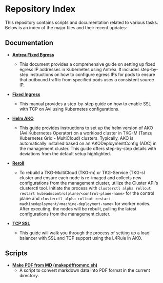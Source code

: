 # Repository Index

This repository contains scripts and documentation related to various tasks. Below is an index of the major files and their recent updates:

## Documentation

- **[Antrea Fixed Egress](antreafixedegress.md)**
  - This document provides a comprehensive guide on setting up fixed egress IP addresses in Kubernetes using Antrea. It includes step-by-step instructions on how to configure egress IPs for pods to ensure that outbound traffic from specified pods uses a consistent source IP.

- **[Fixed Ingress](fixedingress.md)**
  - This manual provides a step-by-step guide on how to enable SSL with TCP on Avi using Kubernetes configurations.

- **[Helm AKO](helm-ako.md)**
  - This guide provides instructions to set up the helm version of AKO (Avi Kubernetes Operator) on a workload cluster in TKG-M (Tanzu Kubernetes Grid - MultiCloud) clusters. Typically, AKO is automatically installed based on an AKODeploymentConfig (ADC) in the management cluster. This guide offers step-by-step details with deviations from the default setup highlighted.

- **[Reroll](reroll.md)**
  - To rebuild a TKG-MultiCloud (TKG-m) or TKG-Service (TKG-s) cluster and ensure each node is re-imaged and collects new configurations from the management cluster, utilize the Cluster API's clusterctl tool. Initiate the process with `clusterctl alpha rollout restart kubeadmcontrolplane/<control-plane-name>` for the control plane and `clusterctl alpha rollout restart machinedeployment/<machine-deployment-name>` for worker nodes. After executing, the nodes will be rebuilt, pulling the latest configurations from the management cluster.

- **[TCP SSL](tcpssl.md)**
  - This guide will walk you through the process of setting up a load balancer with SSL and TCP support using the L4Rule in AKO.

## Scripts

- **[Make PDF from MD (makepdffrommc.sh)](makepdffrommc.sh)**
  - A script to convert markdown data into PDF format in the current directory.
